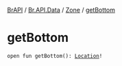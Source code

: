 [BrAPI](../../index.md) / [Br.API.Data](../index.md) / [Zone](index.md) / [getBottom](./get-bottom.md)

# getBottom

`open fun getBottom(): `[`Location`](https://hub.spigotmc.org/javadocs/spigot/org/bukkit/Location.html)`!`